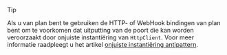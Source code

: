 > [!TIP]
>
> Als u van plan bent te gebruiken de HTTP- of WebHook bindingen van plan bent om te voorkomen dat uitputting van de poort die kan worden veroorzaakt door onjuiste instantiëring van `HttpClient`. Voor meer informatie raadpleegt u het artikel [onjuiste instantiëring antipattern](https://docs.microsoft.com/en-us/azure/architecture/antipatterns/improper-instantiation/).
>

